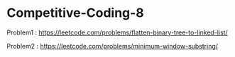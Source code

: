 # Competitive-Coding-8


Problem1 : https://leetcode.com/problems/flatten-binary-tree-to-linked-list/



Problem2 : https://leetcode.com/problems/minimum-window-substring/

